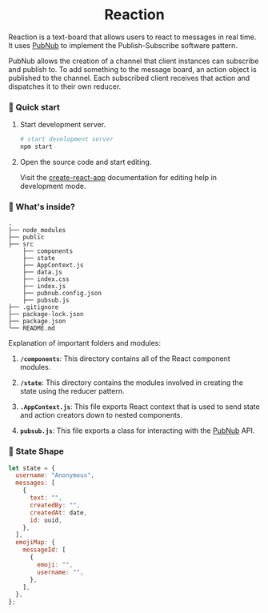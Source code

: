 <h1 align="center">
  Reaction
</h1>

Reaction is a text-board that allows users to react to messages in real time. It uses [PubNub](https://pubnub.com) to implement the Publish-Subscribe software pattern.

PubNub allows the creation of a channel that client instances can subscribe and publish to. To add something to the message board, an action object is published to the channel. Each subscribed client receives that action and dispatches it to their own reducer.

### 🚀 Quick start

1.  Start development server.

    ```sh
    # start development server
    npm start
    ```

2.  Open the source code and start editing.

    Visit the [create-react-app](https://github.com/facebook/create-react-app) documentation for editing help in development mode.

### 🧐 What's inside?

    .
    ├── node_modules
    ├── public
    ├── src
        ├── components
        ├── state
        ├── AppContext.js
        ├── data.js
        ├── index.css
        ├── index.js
        ├── pubnub.config.json
        ├── pubsub.js
    ├── .gitignore
    ├── package-lock.json
    ├── package.json
    └── README.md

Explanation of important folders and modules:

1.  **`/components`**: This directory contains all of the React component modules.

2.  **`/state`**: This directory contains the modules involved in creating the state using the reducer pattern.

3.  **`.AppContext.js`**: This file exports React context that is used to send state and action creators down to nested components.

4.  **`pubsub.js`**: This file exports a class for interacting with the [PubNub](https://pubnub.com) API.

### 💫 State Shape

```javascript
let state = {
  username: "Anonymous",
  messages: [
    {
      text: "",
      createdBy: "",
      createdAt: date,
      id: uuid,
    },
  ],
  emojiMap: {
    messageId: [
      {
        emoji: "",
        username: "",
      },
    ],
  },
};
```
